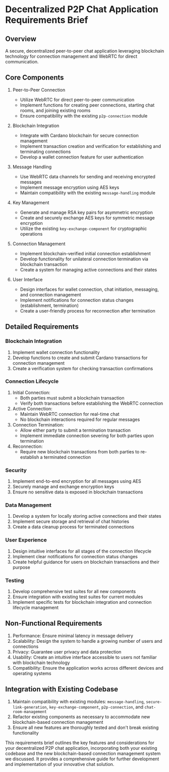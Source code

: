 # Decentralized P2P Chat Application Requirements Brief

## Overview
A secure, decentralized peer-to-peer chat application leveraging blockchain technology for connection management and WebRTC for direct communication.

## Core Components

1. Peer-to-Peer Connection
   - Utilize WebRTC for direct peer-to-peer communication
   - Implement functions for creating peer connections, starting chat rooms, and joining existing rooms
   - Ensure compatibility with the existing `p2p-connection` module

2. Blockchain Integration
   - Integrate with Cardano blockchain for secure connection management
   - Implement transaction creation and verification for establishing and terminating connections
   - Develop a wallet connection feature for user authentication

3. Message Handling
   - Use WebRTC data channels for sending and receiving encrypted messages
   - Implement message encryption using AES keys
   - Maintain compatibility with the existing `message-handling` module

4. Key Management
   - Generate and manage RSA key pairs for asymmetric encryption
   - Create and securely exchange AES keys for symmetric message encryption
   - Utilize the existing `key-exchange-component` for cryptographic operations

5. Connection Management
   - Implement blockchain-verified initial connection establishment
   - Develop functionality for unilateral connection termination via blockchain transaction
   - Create a system for managing active connections and their states

6. User Interface
   - Design interfaces for wallet connection, chat initiation, messaging, and connection management
   - Implement notifications for connection status changes (establishment, termination)
   - Create a user-friendly process for reconnection after termination

## Detailed Requirements

### Blockchain Integration
1. Implement wallet connection functionality
2. Develop functions to create and submit Cardano transactions for connection management
3. Create a verification system for checking transaction confirmations

### Connection Lifecycle
1. Initial Connection:
   - Both parties must submit a blockchain transaction
   - Verify both transactions before establishing the WebRTC connection
2. Active Connection:
   - Maintain WebRTC connection for real-time chat
   - No blockchain interactions required for regular messages
3. Connection Termination:
   - Allow either party to submit a termination transaction
   - Implement immediate connection severing for both parties upon termination
4. Reconnection:
   - Require new blockchain transactions from both parties to re-establish a terminated connection

### Security
1. Implement end-to-end encryption for all messages using AES
2. Securely manage and exchange encryption keys
3. Ensure no sensitive data is exposed in blockchain transactions

### Data Management
1. Develop a system for locally storing active connections and their states
2. Implement secure storage and retrieval of chat histories
3. Create a data cleanup process for terminated connections

### User Experience
1. Design intuitive interfaces for all stages of the connection lifecycle
2. Implement clear notifications for connection status changes
3. Create helpful guidance for users on blockchain transactions and their purpose

### Testing
1. Develop comprehensive test suites for all new components
2. Ensure integration with existing test suites for current modules
3. Implement specific tests for blockchain integration and connection lifecycle management

## Non-Functional Requirements
1. Performance: Ensure minimal latency in message delivery
2. Scalability: Design the system to handle a growing number of users and connections
3. Privacy: Guarantee user privacy and data protection
4. Usability: Create an intuitive interface accessible to users not familiar with blockchain technology
5. Compatibility: Ensure the application works across different devices and operating systems

## Integration with Existing Codebase
1. Maintain compatibility with existing modules: `message-handling`, `secure-link-generation`, `key-exchange-component`, `p2p-connection`, and `chat-room-management`
2. Refactor existing components as necessary to accommodate new blockchain-based connection management
3. Ensure all new features are thoroughly tested and don't break existing functionality

This requirements brief outlines the key features and considerations for your decentralized P2P chat application, incorporating both your existing codebase and the new blockchain-based connection management system we discussed. It provides a comprehensive guide for further development and implementation of your innovative chat solution.
